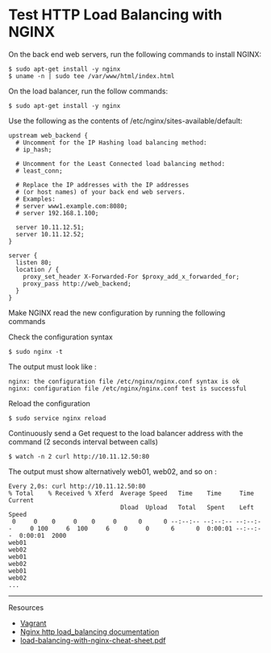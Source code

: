 # Test HTTP Load Balancing with NGINX

On the back end web servers, run the following commands to install NGINX:

```
$ sudo apt-get install -y nginx
$ uname -n | sudo tee /var/www/html/index.html
```

On the load balancer, run the follow commands:

```
$ sudo apt-get install -y nginx
```

Use the following as the contents of /etc/nginx/sites-available/default:

```
upstream web_backend {
  # Uncomment for the IP Hashing load balancing method:
  # ip_hash;

  # Uncomment for the Least Connected load balancing method:
  # least_conn;

  # Replace the IP addresses with the IP addresses
  # (or host names) of your back end web servers.
  # Examples:
  # server www1.example.com:8080;
  # server 192.168.1.100;

  server 10.11.12.51;
  server 10.11.12.52;
}

server {
  listen 80;
  location / {
    proxy_set_header X-Forwarded-For $proxy_add_x_forwarded_for;
    proxy_pass http://web_backend;
  }
}
```

Make NGINX read the new configuration by running the following commands

Check the configuration syntax

```
$ sudo nginx -t
```
The output must look like :
```
nginx: the configuration file /etc/nginx/nginx.conf syntax is ok
nginx: configuration file /etc/nginx/nginx.conf test is successful
```

Reload the configuration

```
$ sudo service nginx reload
```

Continuously send a Get request to the load balancer address with the command (2 seconds interval between calls)

```
$ watch -n 2 curl http://10.11.12.50:80
```

The output must show alternatively web01, web02, and so on :

```
Every 2,0s: curl http://10.11.12.50:80
% Total    % Received % Xferd  Average Speed   Time    Time     Time  Current
                               Dload  Upload   Total   Spent    Left  Speed
 0     0    0     0    0     0      0      0 --:--:-- --:--:-- --:--:--     0 100     6  100     6    0     0      6      0  0:00:01 --:--:--  0:00:01  2000
web01
web02
web01
web02
web01
web02
...
```
---

Resources

* [Vagrant](https://www.vagrantup.com/)
* [Nginx http load_balancing documentation](http://nginx.org/en/docs/http/load_balancing.html)
* [load-balancing-with-nginx-cheat-sheet.pdf](./load-balancing-with-nginx-cheat-sheet.pdf)
